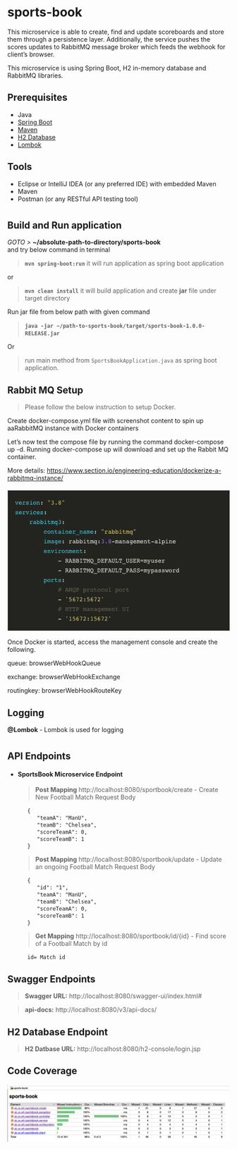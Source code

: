 # sports-book

This microservice is able to create, find and update scoreboards and store them through a persistence layer.
Additionally, the service pushes the scores updates to RabbitMQ message broker which feeds the webhook for client’s browser.

This microservice is using Spring Boot, H2 in-memory database and RabbitMQ libraries.

## Prerequisites
- Java
- [Spring Boot](https://spring.io/projects/spring-boot)
- [Maven](https://maven.apache.org/guides/index.html)
- [H2 Database](https://www.h2database.com/html/main.html)
- [Lombok](https://objectcomputing.com/resources/publications/sett/january-2010-reducing-boilerplate-code-with-project-lombok)


## Tools
- Eclipse or IntelliJ IDEA (or any preferred IDE) with embedded Maven
- Maven
- Postman (or any RESTful API testing tool)
#   


##  Build and Run application
_GOTO >_ **~/absolute-path-to-directory/sports-book**  
and try below command in terminal
> **```mvn spring-boot:run```** it will run application as spring boot application

or
> **```mvn clean install```** it will build application and create **jar** file under target directory

Run jar file from below path with given command
> **```java -jar ~/path-to-sports-book/target/sports-book-1.0.0-RELEASE.jar```**

Or
> run main method from `SportsBookApplication.java` as spring boot application.


## Rabbit MQ Setup

> Please follow the below instruction to setup Docker.

Create docker-compose.yml file with screenshot content to spin up aaRabbitMQ instance with Docker containers

Let’s now test the compose file by running the command docker-compose up -d. Running docker-compose up will download and set up the Rabbit MQ container.

More details: https://www.section.io/engineering-education/dockerize-a-rabbitmq-instance/

![](src/main/resources/static/rabbitmq-docker-compose.png)

Once Docker is started, access the management console and create the following. 

queue: browserWebHookQueue

exchange: browserWebHookExchange

routingkey: browserWebHookRouteKey


## Logging

**@Lombok** - Lombok is used for logging <br/>
#   

## API Endpoints

- #### SportsBook Microservice Endpoint
  > **Post Mapping** http://localhost:8080/sportbook/create - Create New Football Match
  Request Body
     ```
        {
           "teamA": "ManU",	
           "teamB": "Chelsea",	
           "scoreTeamA": 0,	
	       "scoreTeamB": 1
        }
     ```
  > **Post Mapping** http://localhost:8080/sportbook/update - Update an ongoing Football Match
  Request Body
     ```
        {
           "id": "1",
           "teamA": "ManU",	
           "teamB": "Chelsea",	
           "scoreTeamA": 0,	
	       "scoreTeamB": 1
        }
     ```
  > **Get Mapping** http://localhost:8080/sportbook/id/{id}  - Find score of a Football Match by id

     ```
        id= Match id
     ```
## Swagger Endpoints
> **Swagger URL:** http://localhost:8080/swagger-ui/index.html#

> **api-docs:** http://localhost:8080/v3/api-docs/

## H2 Database Endpoint
> **H2 Datbase URL:** http://localhost:8080/h2-console/login.jsp

## Code Coverage

![](src/main/resources/static/CodeCoverage.png)
